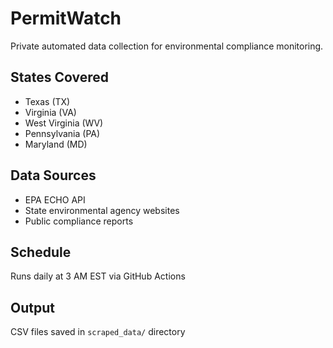 # PermitWatch

Private automated data collection for environmental compliance monitoring.

## States Covered
- Texas (TX)
- Virginia (VA)
- West Virginia (WV)
- Pennsylvania (PA)
- Maryland (MD)

## Data Sources
- EPA ECHO API
- State environmental agency websites
- Public compliance reports

## Schedule
Runs daily at 3 AM EST via GitHub Actions

## Output
CSV files saved in `scraped_data/` directory
